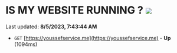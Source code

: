 # IS MY WEBSITE RUNNING ? [![](https://img.shields.io/static/v1?label=Sponsor&message=%E2%9D%A4&logo=GitHub&color=%23fe8e86)](https://github.com/sponsors/<username>)

Last updated: **8/5/2023, 7:43:44 AM**

- `GET` [https://youssefservice.me](https://youssefservice.me) - **Up** (1094ms)
